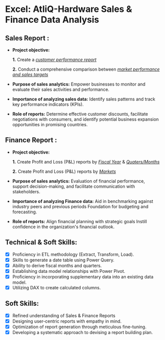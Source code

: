 # Excel: AtliQ-Hardware Sales & Finance Data Analysis

## Sales Report :


- **Project objective:** 

    **1.** Create a _[customer performance report](https://github.com/ShridattaP20/Excel-AtliQ-Hardware-s/blob/main/AtliQ-Customer%20Performance.pdf)_ 

    **2.** Conduct a comprehensive comparison between _[market performance and sales targets](https://github.com/ShridattaP20/Excel-AtliQ-Hardware-s/blob/main/AtliQ-Market%20Performance.pdf)_

- **Purpose of sales analytics:** Empower businesses to monitor and evaluate their sales activities and performance.

- **Importance of analyzing sales data:** Identify sales patterns and track key performance indicators (KPIs).

- **Role of reports:** Determine effective customer discounts, facilitate negotiations with consumers, and identify potential business expansion opportunities in promising countries.


## Finance Report :

- **Project objective:** 

    **1.** Create Profit and Loss (P&L) reports by _[Fiscal Year](https://github.com/ShridattaP20/Excel-AtliQ-Hardware-s/blob/main/AtliQ-P%26L%20by%20fiscal%20year.pdf)_
                                                & _[Quaters/Months](https://github.com/ShridattaP20/Excel-AtliQ-Hardware-s/blob/main/AtliQ-P%26L%20by%20quaters.pdf)_ 

   **2.** Create Profit and Loss (P&L) reports by _[Markets](https://github.com/KirandeepMarala/Excel-Sales_Analysis/blob/main/P%26L%20Statement%20by%20Markets.pdf)_

- **Purpose of sales analytics:** Evaluation of financial performance, support decision-making, and facilitate communication with stakeholders.

- **Importance of analyzing Finance data:** Aid in benchmarking against industry peers and previous periods Foundation for budgeting and forecasting.

- **Role of reports:** Align financial planning with strategic goals Instill confidence in the organization's financial outlook.


## Technical & Soft Skills:
- [x]	Proficiency in ETL methodology (Extract, Transform, Load).
- [x]	Skills to generate a date table using Power Query.
- [x]	Ability to derive fiscal months and quarters.
- [x]	Establishing data model relationships with Power Pivot.
- [x]	Proficiency in incorporating supplementary data into an existing data model.
- [x]	Utilizing DAX to create calculated columns.

## Soft Skills:
- [x]	Refined understanding of Sales & Finance Reports
- [x]	Designing user-centric reports with empathy in mind.
- [x]	Optimization of report generation through meticulous fine-tuning.
- [x]	Developing a systematic approach to devising a report building plan.
